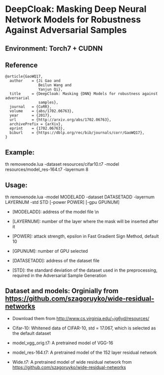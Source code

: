 # DeepCloak: Masking Deep Neural Network Models for Robustness Against Adversarial Samples

## Environment: Torch7 + CUDNN

## Reference 


```
@article{GaoWQ17,
  author    = {Ji Gao and
               Beilun Wang and
               Yanjun Qi},
  title     = {DeepCloak: Masking {DNN} Models for robustness against adversarial
               samples},
  journal   = {CoRR},
  volume    = {abs/1702.06763},
  year      = {2017},
  url       = {http://arxiv.org/abs/1702.06763},
  archivePrefix = {arXiv},
  eprint    = {1702.06763},
  biburl    = {https://dblp.org/rec/bib/journals/corr/GaoWQ17},
}
```

## Example:

th removenode.lua -dataset resources/cifar10.t7 -model resources/model_res-164.t7 -layernum 8

## Usage: 

th removenode.lua -model MODELADD -dataset DATASETADD -layernum LAYERNUM -std STD [-power POWER] [-gpu GPUNUM] 

 * [MODELADD]: address of the model file \n

 * [LAYERNUM]: number of the layer where the mask will be inserted after it

 * [POWER]: attack strength, epsilon in Fast Gradient Sign Method, default 10 

 * [GPUNUM]: number of GPU selected

 * [DATASETADD]: address of the dataset file

 * [STD]: the standard deviation of the dataset used in the preprocessing, required in the Adversarial Sample Generation

## Dataset and models: Orginially from https://github.com/szagoruyko/wide-residual-networks

* Download them from http://www.cs.virginia.edu/~jg6yd/resources/

* Cifar-10: Whitened data of CIFAR-10, std = 17.067, which is selected as the default dataset

* model_vgg_orig.t7: A pretrained model of VGG-16

* model_res-164.t7: A pretrained model of the 152 layer residual network

* Wide.t7: A pretrained model of wide residual network from https://github.com/szagoruyko/wide-residual-networks

